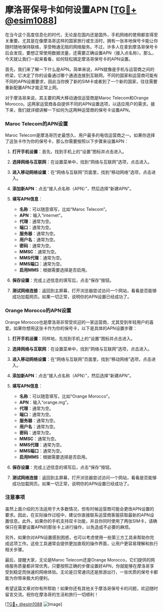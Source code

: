 # 摩洛哥保号卡如何设置APN [[TG💪+ @esim1088](https://t.me/s/esim1088)]

在当今这个高度信息化的时代，无论是在国内还是国外，手机网络的使用都变得至关重要。尤其是在像摩洛哥这样的国家旅行或生活时，拥有一张本地保号卡能让你随时随地保持联络，享受畅通无阻的网络服务。不过，许多人在拿到摩洛哥保号卡后会发现，要想正常使用数据流量，还需要正确设置APN（接入点名称）。那么，今天就让我们一起来看看，如何轻松搞定摩洛哥保号卡的APN设置。

首先，我们来了解一下什么是APN。简单来说，APN就像是手机与运营商之间的桥梁，它决定了你的设备通过哪个通道连接到互联网。不同的国家和运营商可能有不同的APN设置要求，因此当你换了新的SIM卡或者到了一个新的国家，往往需要重新配置APN才能正常上网。

对于摩洛哥来说，其主要的两大移动通信运营商是Maroc Telecom和Orange Morocco。这两家运营商各自提供不同的APN设置选项，以适应用户的需求。接下来，我们就详细讲解一下如何为这两种运营商的保号卡设置APN。

### Maroc Telecom的APN设置

Maroc Telecom是摩洛哥历史最悠久、用户最多的电信运营商之一。如果你选择了这张卡作为你的保号卡，那么你需要按照以下步骤来设置APN：

1. **打开手机设置**：首先，找到手机上的“设置”图标并点击进入。
   
2. **选择网络与互联网**：在设置菜单中，找到“网络与互联网”选项，点击进入。

3. **进入移动网络设置**：在“网络与互联网”页面里，找到“移动网络”选项，点击进入。

4. **添加新APN**：点击“接入点名称（APN）”，然后选择“新建APN”。

5. **填写APN信息**：
   - **名称**：可以随意填写，比如“Maroc Telecom”。
   - **APN**：输入“internet”。
   - **代理**：通常为空。
   - **端口**：通常为空。
   - **服务器**：通常为空。
   - **用户名**：通常为空。
   - **密码**：通常为空。
   - **MMSC**：通常为空。
   - **MMS代理**：通常为空。
   - **MMS端口**：通常为空。
   - **启用MMS**：根据需要选择是否启用。

6. **保存设置**：完成上述信息的填写后，点击“保存”按钮。

7. **测试网络连接**：返回到主屏幕，打开浏览器尝试访问一个网站，看看是否能够成功加载网页。如果一切正常，说明你的APN设置已经成功了。

### Orange Morocco的APN设置

Orange Morocco也是摩洛哥非常受欢迎的一家运营商，尤其受到年轻用户的喜爱。如果你想用这张卡作为你的保号卡，以下是具体的APN设置步骤：

1. **打开手机设置**：同样地，先找到手机上的“设置”图标并点击进入。

2. **选择网络与互联网**：在设置菜单中，找到“网络与互联网”选项，点击进入。

3. **进入移动网络设置**：在“网络与互联网”页面里，找到“移动网络”选项，点击进入。

4. **添加新APN**：点击“接入点名称（APN）”，然后选择“新建APN”。

5. **填写APN信息**：
   - **名称**：可以随意填写，比如“Orange Morocco”。
   - **APN**：输入“orange.mg”。
   - **代理**：通常为空。
   - **端口**：通常为空。
   - **服务器**：通常为空。
   - **用户名**：通常为空。
   - **密码**：通常为空。
   - **MMSC**：通常为空。
   - **MMS代理**：通常为空。
   - **MMS端口**：通常为空。
   - **启用MMS**：根据需要选择是否启用。

6. **保存设置**：完成上述信息的填写后，点击“保存”按钮。

7. **测试网络连接**：返回到主屏幕，打开浏览器尝试访问一个网站，看看是否能够成功加载网页。如果一切正常，说明你的APN设置已经成功了。

### 注意事项

虽然上面介绍的方法适用于大多数情况，但有时候运营商可能会更改APN设置的要求。因此，在实际操作过程中，建议你直接联系运营商客服获取最新的APN设置信息。此外，如果你的手机支持双卡功能，并且你同时使用了两张SIM卡，请确保只在需要设置APN的那张卡上进行操作，以免造成不必要的麻烦。

另外，如果你对APN设置感到困惑，也可以考虑使用一些第三方工具来帮助你完成这项工作。这些工具通常会提供更加直观的操作界面，让用户更容易理解和执行相关步骤。

最后，提醒大家，无论是Maroc Telecom还是Orange Morocco，它们提供的网络服务质量都非常优秀。只要按照正确的步骤设置好APN，你就能够在摩洛哥享受到稳定而快速的网络体验。无论是日常通讯还是旅游出行，一张优质的保号卡都能为你带来极大的便利。

希望这篇文章对你有所帮助！如果你还有其他关于摩洛哥保号卡的问题，欢迎随时留言交流。祝你在摩洛哥的生活和旅行一切顺利！

[[TG💪+ @esim1088](https://t.me/s/esim1088) ![Image](https://i.postimg.cc/4NQfJmqS/Snipaste-2025-05-13-00-14-12.png)]